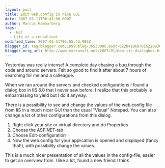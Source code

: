 ```yaml
---
layout: post
title: Edit web.config in nice GUI
date: 2007-01-11T06:41:00.000Z
author: Marcus Hammarberg
tags:
  - .NET
  - Life of a consultant
modified_time: 2007-01-11T06:55:43.985Z
blogger_id: tag:blogger.com,1999:blog-36533086.post-6228418697016228830
blogger_orig_url: http://www.marcusoft.net/2007/01/new-iis-dialogbox.html
---
```


Yesterday was really intense! A complete day chasing a bug through the code and around servers. Felt so good to find it after about 7 hours of searching for me and a colleague.

When we ran around the servers and checked configurations I found a dialog box in IIS 6.0 that I never saw before. I realize that this probably is embarrassing to yield but I do it anyway.

There is a possibility to see and change the values of the web.config file from IIS in a much nicer GUI than the usual "Visual" Notepad. You can also change a lot of other configurations from this dialog.

1. Right click your site or virtual directory and do Properties
2. Choose the ASP.NET-tab
3. Choose Edit-configuration
4. Now the web.config for your application is opened and displayed
   (fancy that!), with possibility change the values.

This is a much nicer presentation of all the values in the config-file, easier to get an overview from. I like a lot, found a new friend I think
